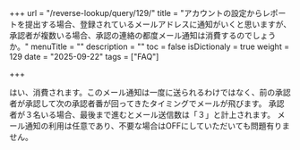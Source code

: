 +++
url = "/reverse-lookup/query/129/"
title = "アカウントの設定からレポートを提出する場合、登録されているメールアドレスに通知がいくと思いますが、承認者が複数いる場合、承認の連絡の都度メール通知は消費するのでしょうか。"
menuTitle = ""
description = ""
toc = false
isDictionaly = true
weight = 129
date = "2025-09-22"
tags = ["FAQ"]

+++

はい、消費されます。このメール通知は一度に送られるわけではなく、前の承認者が承認して次の承認者番が回ってきたタイミングでメールが飛びます。
承認者が３名いる場合、最後まで進むとメール送信数は「３」と計上されます。
メール通知の利用は任意であり、不要な場合はOFFにしていただいても問題有りません。
